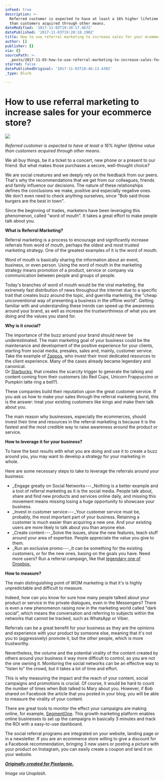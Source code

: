 ```yaml
---
inFeed: true
description: >-
  Referred customer is expected to have at least a 16% higher lifetime value
  than customers acquired through other means.
dateModified: '2017-11-03T19:20:17.467Z'
datePublished: '2017-11-03T19:20:18.190Z'
title: How to use referral marketing to increase sales for your ecommerce store?
author: []
publisher: {}
via: {}
sourcePath: >-
  _posts/2017-11-03-how-to-use-referral-marketing-to-increase-sales-for-your-eco.md
starred: false
datePublishedOriginal: '2017-11-03T18:46:13.439Z'
_type: Blurb

---
```

# **How to use referral marketing to increase sales for your ecommerce store?**
![](https://the-grid-user-content.s3-us-west-2.amazonaws.com/35f2485d-3b5e-4b40-8ed8-7871cc3d6bf3.jpg)

_Referred customer is expected to have at least a 16% higher lifetime value than customers acquired through other means._

We all buy things, be it a ticket to a concert, new phone or a present to our friend. But what makes those purchases a secure, well-thought choice?

We are social creatures and we deeply rely on the feedback from our peers. That's why the recommendations that we get from our colleagues, friends and family influence our decisions. The nature of these relationships defines the conclusions we make, positive and especially negative ones. We don't even need to check anything ourselves, since "Bob said those burgers are the best in town".

Since the beginning of trades, marketers have been leveraging this phenomenon, called "word of mouth". It takes a great effort to make people talk about you.

**What is Referral Marketing?**

Referral marketing is a process to encourage and significantly increase referrals from word of mouth, perhaps the oldest and most trusted marketing strategy. One of the greatest examples of it is the word of mouth.

Word of mouth is basically sharing the information about an event, business, or even person. Using the word of mouth in the marketing strategy means promotion of a product, service or company via communication between people and groups of people.

Today's branches of word of mouth would be the viral marketing, the extremely fast distribution of news throughout the internet due to a specific trait that creates buzz around the topic, and guerrilla marketing, the "cheap unconventional way of presenting a business in the offline world". Getting familiar with and understanding these trends can speed up the awareness around your brand, as well as increase the trustworthiness of what you are doing and the values you stand for.

**Why is it crucial?**

The importance of the buzz around your brand should never be underestimated. The main marketing goal of your business could be the maintenance and development of the positive experience for your clients, starting from social media, presales, sales and, mainly, customer service.   
Take the example of [Zappos][0], who invest their most dedicated resources to the client experience. Many of the cases already became legendary and canonical.   
Or [Starbucks][1], that creates the scarcity trigger to generate the talking and content coming from their customers (do Red Cups, Unicorn Frappuccino or Pumpkin latte ring a bell?).

These companies build their reputation upon the great customer service. If you ask us how to make your sales through the referral marketing burst, this is the answer: treat your existing customers like kings and make them talk about you.

The main reason why businesses, especially the ecommerces, should invest their time and resources in the referral marketing is because it is the fastest and the most credible way to raise awareness around the product or service.

**How to leverage it for your business?**

To have the best results with what you are doing and use it to create a buzz around you, you may want to develop a strategy for your marketing in whole.

Here are some necessary steps to take to leverage the referrals around your business:

* _Engage greatly on Social Networks --- _Nothing is a better example and a tool of referral marketing as it is the social media. People talk about, share and find new products and services online daily, and missing this movement means missing losing a huge opportunity to showcase your business.
* _Invest in customer service --- _Your customer service must be, probably, the most important part of your business. Retaining a customer is much easier than acquiring a new one. And your existing users are more likely to talk about you than anyone else.
* _Create content --- _Solve the issues, show the new features, teach stuff around your area of expertise. People appreciate the value you give to them.
* _Run an exclusive promo --- _It can be something for the existing customers, or for the new ones, basing on the goals you have. Need more users? Run a referral campaign, like that [legendary one of Dropbox.][2]

**How to measure?**

The main distinguishing point of WOM marketing is that it's is highly unpredictable and difficult to measure.

Indeed, how can you know for sure how many people talked about your product or service in the private dialogues, even in the Messengers? There is even a new phenomenon raising now in the marketing world called "dark social", which means the conversation and referring to subjects within the networks that cannot be tracked, such as WhatsApp or Viber.

Referrals can be a great benefit for your business as they are the opinions and experience with your product by someone else, meaning that it's not you to (aggressively) promote it, but the other people, which is more trustworthy.

Nevertheless, the volume and the potential virality of the content created by others around your business it way more difficult to control, as you are not the one owning it. Monitoring the social networks can be an effective way to "listen to" the crowd, but it takes a lot of time and effort.

This is why measuring the impact and the reach of your content, social campaigns and promotions is crucial. Of course, it would be hard to count the number of times when Bob talked to Mary about you. However, if Bob shared on Facebook the article that you posted in your blog, you will be able to measure the virality of your content.

There are great tools to monitor the effect your campaigns are making online, for example, [SegmentOne][3]. This growth marketing platform enables online businesses to set up the campaigns in basically 3 minutes and track the ROI with a easy-to-use dashboard.

The social referral programs are integrated on your website, landing page or in a newsletter. If you are an ecommerce store willing to give a discount for a Facebook recommendation, bringing 3 new users or posting a picture with your product on Instagram, you can easily create a coupon and land it on your website.

_**[Originally created for Pixelgenie.][4]**_

_Image via Unsplash._

[0]: https://www.referralcandy.com/blog/zappos-marketing-strategy/
[1]: https://econsultancy.com/blog/64328-eight-awesome-social-campaigns-from-starbucks/
[2]: https://techcrunch.com/2011/10/19/dropbox-minimal-viable-product/
[3]: https://segmentone.co/
[4]: https://medium.com/pixelgenie/how-to-use-referral-marketing-to-increase-sales-for-your-ecommerce-store-ced6699005b9